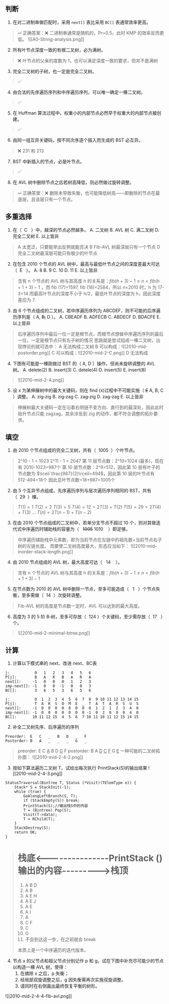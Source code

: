 ## 判断

1. 在对二进制串做匹配时，采用 `next[]` 表比采用 `BC[]` 表通常效率更高。
> ~~✅~~
> 正确答案：❌ 二进制串通常是随机的，Pr=0.5，此时 KMP 的效率反而更低。
> ![[A0-String-analysis.png]]

2. 所有叶节点深度一致的有根二叉树，必为满树。 
> ❌
> 叶节点的父亲的度数为 1，也可以满足深度一致的要求，但并不是满树

3. 完全二叉树的子树，也一定是完全二叉树。
> ✅

4. 由合法的先序遍历序列和中序遍历序列，可以唯一确定一棵二叉树。
> ✅

5. 在 Huffman 算法过程中，权重小的内部节点必然早于权重大的内部节点被创建。
> ✅

6. 由同一组互异关键码，按不同次序逐个插入而生成的 BST 必互异。
> ❌ 231 和 213

7. BST 中新插入的节点，必是叶节点。
> ✅

8. 在 AVL 树中删除节点之后若树高降低，则必然做过旋转调整。
> ~~✅~~
> 正确答案：❌
> 删除未导致失衡，也可能降低树高——即删除的节点在最底层，且该层只有一个节点。

## 多重选择

1. 在（  C   ）中，越深的节点必然越多。
A. 二叉树
B. AVL 树
C. 满二叉树
D. 完全二叉树
E. 以上皆非 

> A 太宽泛，只要能举出反例就能否决
> B Fib-AVL 树最深层只有一个节点
> D 完全二叉树最深层可能只有极少的叶节点

2. 在包含 2010 个节点的 AVL 树中，最高与最低叶节点之间的深度差最大可达（  E   ）。
A. 8
B. 9
C. 10
D. 11
E. 以上皆非

> 含有 n 个节点的 AVL 树与其高度 h 的关系是：$fib (h+3)-1 \le n < fib(h+1+3)-1$ ，而 fib (17)=1597, fib (18)=2584，所以 n=2010 时，h 为 17-3=14 
> 而最高叶节点的深度不小于 h/2，最低叶节点的深度为 h，因此深度差应为 7.

3. 由 6 个节点组成的二叉树，若中序遍历序列为 ABCDEF，则不可能的后序遍历序列是（ A, ~~B,~~ D ）。
A. CBEADF
B. ADFECB
C. ABDECF
D. BDACFE
E. 以上皆非

> 后序遍历序列中最后一位一定是根节点，而根节点想做中序遍历序列的最后一位，一定是根节点只有左子树的情况
> 思路就是尝试组成一棵二叉树，出现悖论的就可选中：
> A 无法构成二叉树
> B 可以构成：![[2010-mid-postorder.png]]
> C 可以构成：![[2010-mid-2-C.png]]
> D 无法构成

4. 下图有可能是一棵刚做过 BST 的（ A, D ）操作，但尚未旋转调整的 AVL 树。
A. delete(2)
B. insert(3)
C. detele(4)
D. insert(5)
E. insert(8)

> ![[2010-mid-2-4.png]]

5. 设 x 为某伸展树中的最大关键码，则在 find (x)过程中不可能实施（ ~~E~~ A, B, C ）调整。
A. zig‐zig
B. zig‐zag
C. zag‐zig
D. zag‐zag
E. 以上皆非
> 伸展树最大关键码一定在沿着右侧链不变方向、直行到的最深处，因此此时抬升节点只能 zagzag，其余涉及到 zig 的动作，都不符合调整的拓扑要求。

## 填空

1. 由 2010 个节点组成的完全二叉树，共有（  1005  ）个叶节点。

> 2^10 - 1 = 1023
> 2^11 - 1 = 2047 
> 第 11 层节点数：2^10=1024 (最多)，现在有 2010-1023=987个
> 第 10 层节点数：2^9=512，因此第 10 层有叶子的节点数为 $\lceil \frac{987}{2}\rceil=494$，因此第 10 层的叶节点有 512-494=18个
> 因此总叶节点数=18+987=1005个

2. 由 5 个互异节点组成、先序遍历序列与层次遍历序列相同的 BST，共有（  29  ）棵。

> $T (1)=1$
> $T (2)=2$
> $T (3)=5$
> $T (4)=12=2T (3)+T (2)$
> $T (5)=29=2T (4)+T (3)$
> $...$
> $T (n)=2T (n-1)+T (n-2)$

3. 在由 2010 个节点组成的二叉树中，若单分支节点不超过 10 个，则对其做迭代式中序遍历时辅助栈的容量为（   ~~1005~~ 1010    ）即足够。

> 中序遍历辅助栈中元素数，即为当前节点在左链中的祖先数+当前节点右子树的左链长度。
> 而要使二叉树高度最大，形态应当如下：
> ![[2010-mid-inorder-stack-length.png]]

4. 由 2010 节点组成的 AVL 树，最大高度可达（   14    ）。

> 含有 n 个节点的 AVL 树与其高度 h 的关系是：$fib (h+3)-1 \le n < fib(h+1+3)-1$

5. 在节点数为 2010 的 AVL 树中删除一节点，至多可能造成（   1   ）个节点失衡，至多需做（  14  ）次旋转调整。

> Fib-AVL 树的高度是节点数一定时，AVL 可以达到的最大高度。

6. 高度为 3 的 5 阶 B‐树，至多可存放（  124 ）个关键码，至少需存放（  17   ）个。

>  ![[2010-mid-2-minimal-btree.png]]

## 计算

1. 计算以下模式串的 next、改进 next、BC表

```
j:           0   1   2   3   4   5   6
P[j]:        B   A   R   B   A   R   A
next[]:     -1   0   0   0   1   2   3
imp-next[]: -1   0   0  -1   0   0   3
BC[]:        3   6   5   3   6   5   6

j:           0  1  2  3  4  5  6  7  8  9 10 11 12 13 14 15
P[j]:        T  A  R  S  O  M  E  _  T  A  T  A  R  S  U  S
next[]:     -1  0  0  0  0  0  0  0  0  1  2  1  2  3  4  0
imp-next[]: -1  0  0  0  0  0  0  0 -1  0  2  0  0  0  4  0
BC[]:       10 11 12 15  4  5  6  7 10 11 10 11 12 15 14 15
```

2. 补全二叉树先序、后序遍历的序列

```
Preorder:  E   C   _   B   D   _   F
Postorder: B   A   _   _   _   G   _
```

> preorder:  E  C  <u>A</u>  B  D  <u>G</u>  F
> postorder: B  A  <u>D</u>  <u>C</u>  <u>F</u>  G  <u>E</u>
> 一种可能的二叉树拓扑图：
> ![[2010-mid-2-4-2.png]]

3. 按如下算法遍历二叉树 T，试给出每次执行 PrintStack(S)的输出结果
![[2010-mid-2-4-3.png]]
```
StatusTraversal(Bintree T, Status (*Visit)(TElemType e)) {
	Stack* S = StackInit(‐1);
	while (true) {
		GoAlongLeftBranch(S, T);  
		if (StackEmpty(S)) break;     
		PrintStack(S);//输出栈S中的内容     
		T = (Bintree) Pop(S); 
		Visit(T‐>data); 
		T = RChild(T); 
	} 
	StackDestroy(S); 
	return OK; 
}
```

> # 栈底<---------------PrintStack ()输出的内容--------->栈顶
> 1. A   B   D
> 2. A   B
> 3. A   E   H
> 4. A   E   J
> 5. A   E
> 6. A   I
> 7. A
> 8. C   F
> 9. C
> 10. G
> 11. 不会到达这一步，在之前就会 break
> 
> 本质上是一个中序遍历的迭代版本。

4. 节点 x 的父节点和祖父节点分别记作 p 和 g。试在下图中补充尽可能少的节点以构造一棵 AVL 树，使得： 
	1) 在摘除 x 之后，p 失衡；
	2) 经局部双旋调整之后，g 因失衡需再次实施双旋调整。
	3) 请同时在右侧画出最终恢复平衡的树形。

![[2010-mid-2-4-4-fib-avl.png]]